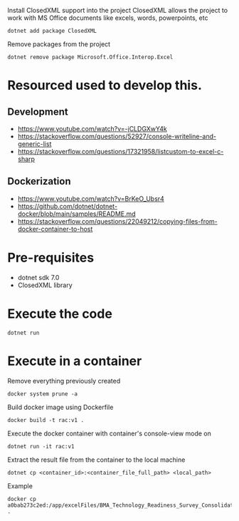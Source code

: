Install ClosedXML support into the project
ClosedXML allows the project to work with MS Office documents like excels, words, powerpoints, etc

````
dotnet add package ClosedXML
````

Remove packages from the project
`````
dotnet remove package Microsoft.Office.Interop.Excel
`````

# Resourced used to develop this.
## Development
* https://www.youtube.com/watch?v=-jCLDGXwY4k
* https://stackoverflow.com/questions/52927/console-writeline-and-generic-list
* https://stackoverflow.com/questions/17321958/listcustom-to-excel-c-sharp

## Dockerization
* https://www.youtube.com/watch?v=BrKeO_Ubsr4
* https://github.com/dotnet/dotnet-docker/blob/main/samples/README.md
* https://stackoverflow.com/questions/22049212/copying-files-from-docker-container-to-host

# Pre-requisites
* dotnet sdk 7.0
* ClosedXML library

# Execute the code
`````
dotnet run
`````

# Execute in a container 
Remove everything previously created
`````
docker system prune -a
`````

Build docker image using Dockerfile
`````
docker build -t rac:v1 .
`````
Execute the docker container with container's console-view mode on
`````
dotnet run -it rac:v1
`````
Extract the result file from the container to the local machine
`````
dotnet cp <container_id>:<container_file_full_path> <local_path>
`````
Example
`````
docker cp a0bab273c2ed:/app/excelFiles/BMA_Technology_Readiness_Survey_Consolidated.xlsx . 
`````
